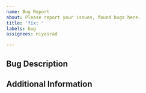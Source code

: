 ```yaml
---
name: Bug Report
about: Please report your issues, found bugs here.
title: 'fix: '
labels: bug
assignees: niyasrad

---
```


## Bug Description
<!-- Provide a brief description of the bug -->

## Additional Information
<!-- Provide any additional information that may be helpful -->
